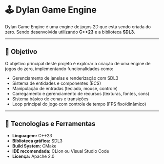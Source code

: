 # 🕹️ Dylan Game Engine

Dylan Game Engine é uma engine de jogos 2D que está sendo criada do zero.
Sendo desenvolvida utilizando **C++23** e a biblioteca **SDL3**.

---

## 🚀 Objetivo

O objetivo principal deste projeto é explorar a criação de uma engine de jogos do zero, implementando funcionalidades como:

- Gerenciamento de janelas e renderização com SDL3
- Sistema de entidades e componentes (ECS)
- Manipulação de entradas (teclado, mouse, controle)
- Carregamento e gerenciamento de recursos (texturas, fontes, sons)
- Sistema básico de cenas e transições
- Loop principal do jogo com controle de tempo (FPS fixo/dinâmico)

---

## 🧰 Tecnologias e Ferramentas

- **Linguagem:** C++23
- **Biblioteca gráfica:** SDL3
- **Build System:** CMake
- **IDE recomendada:** CLion ou Visual Studio Code
- **Licença:** Apache 2.0
